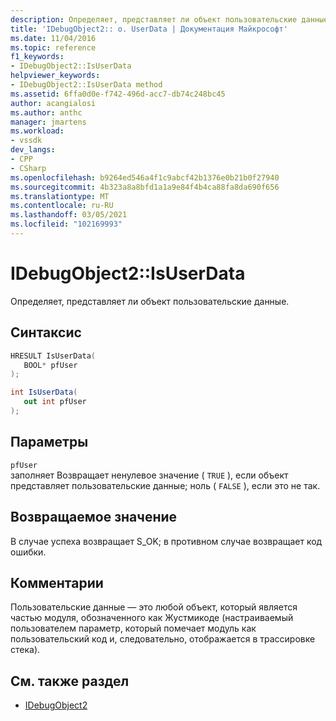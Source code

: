 ```yaml
---
description: Определяет, представляет ли объект пользовательские данные.
title: 'IDebugObject2:: о. UserData | Документация Майкрософт'
ms.date: 11/04/2016
ms.topic: reference
f1_keywords:
- IDebugObject2::IsUserData
helpviewer_keywords:
- IDebugObject2::IsUserData method
ms.assetid: 6ffa0d0e-f742-496d-acc7-db74c248bc45
author: acangialosi
ms.author: anthc
manager: jmartens
ms.workload:
- vssdk
dev_langs:
- CPP
- CSharp
ms.openlocfilehash: b9264ed546a4f1c9abcf42b1376e0b21b0f27940
ms.sourcegitcommit: 4b323a8a8bfd1a1a9e84f4b4ca88fa8da690f656
ms.translationtype: MT
ms.contentlocale: ru-RU
ms.lasthandoff: 03/05/2021
ms.locfileid: "102169993"
---
```

# <a name="idebugobject2isuserdata"></a>IDebugObject2::IsUserData
Определяет, представляет ли объект пользовательские данные.

## <a name="syntax"></a>Синтаксис

```cpp
HRESULT IsUserData(
   BOOL* pfUser
);
```

```csharp
int IsUserData(
   out int pfUser
);
```

## <a name="parameters"></a>Параметры
`pfUser`\
заполняет Возвращает ненулевое значение ( `TRUE` ), если объект представляет пользовательские данные; ноль ( `FALSE` ), если это не так.

## <a name="return-value"></a>Возвращаемое значение
 В случае успеха возвращает S_OK; в противном случае возвращает код ошибки.

## <a name="remarks"></a>Комментарии
 Пользовательские данные — это любой объект, который является частью модуля, обозначенного как Жустмикоде (настраиваемый пользователем параметр, который помечает модуль как пользовательский код и, следовательно, отображается в трассировке стека).

## <a name="see-also"></a>См. также раздел
- [IDebugObject2](../../../extensibility/debugger/reference/idebugobject2.md)
